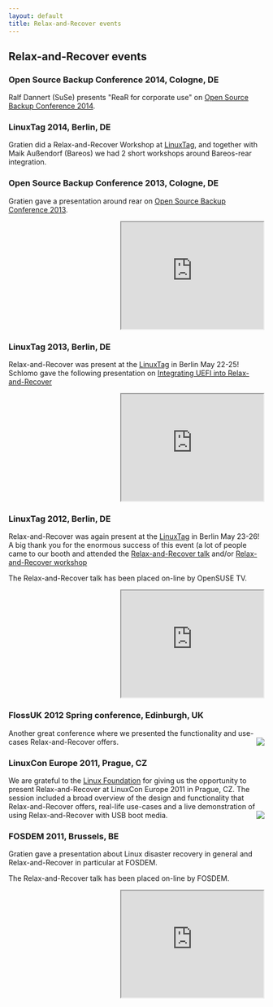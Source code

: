 ```yaml
---
layout: default
title: Relax-and-Recover events
---
```


## Relax-and-Recover events

### Open Source Backup Conference 2014, Cologne, DE
Ralf Dannert (SuSe) presents "ReaR for corporate use" on [Open Source Backup Conference 2014](http://osbconf.org/program/).
<br clear="right">

### LinuxTag 2014, Berlin, DE
Gratien did a Relax-and-Recover Workshop at [LinuxTag](http://linuxtag.org), and together with Maik Außendorf (Bareos) we had 2 short workshops around Bareos-rear integration.
<br clear="right">

### Open Source Backup Conference 2013, Cologne, DE
Gratien gave a presentation around rear on [Open Source Backup Conference 2013](http://www.osbconf.org/historie/2013/open-source-backup-conference-2013-review).
<iframe width="280" height="210" src="http://www.youtube.com/embed/JDUOL_5ck6k" align="right"><p>Relax-and-Recover talk at OSBConf</p></iframe>
<br clear="right">

### LinuxTag 2013, Berlin, DE
Relax-and-Recover was present at the [LinuxTag](http://linuxtag.org) 
in Berlin May 22-25! Schlomo gave the following presentation on [Integrating UEFI into Relax-and-Recover](http://www.linuxtag.org/2013/en/program/friday-may-24-2013.html?eventid=349)
<iframe width="280" height="210" src="http://www.youtube.com/embed/IAERu2LObjY" align="right"><p>Relax-and-Recover talk</p></iframe>
<br clear="right">

### LinuxTag 2012, Berlin, DE
Relax-and-Recover was again present at the [LinuxTag](http://linuxtag.org)
in Berlin May 23-26! A big thank you for the enormous success of this event
(a lot of people came to our booth and attended the
[Relax-and-Recover talk](http://www.linuxtag.org/2012/de/program/program/vortragsdetails-talkid195.html)
and/or [Relax-and-Recover workshop](http://www.linuxtag.org/2012/de/program/workshops/workshops/vortragsdetails-talkid701.html)

The Relax-and-Recover talk has been placed on-line by OpenSUSE TV.
<iframe width="280" height="210" src="http://www.youtube.com/embed/jUfFzFU-SWY" align="right"><p>Relax-and-Recover talk</p></iframe>
<br clear="right">

### FlossUK 2012 Spring conference, Edinburgh, UK
Another great conference where we presented the functionality and use-cases
Relax-and-Recover offers.
<img src="http://www.flossuk.org/moin_static193/common/flossuk-182x70.png" align="right">
<br clear="right">

### LinuxCon Europe 2011, Prague, CZ
We are grateful to the [Linux Foundation](http://www.linuxfoundation.org/)
for giving us the opportunity to present Relax-and-Recover at LinuxCon
Europe 2011 in Prague, CZ. The session included a broad overview of
the design and functionality that Relax-and-Recover offers, real-life
use-cases and a live demonstration of using Relax-and-Recover with USB
boot media.
<img src="http://www.linuxfoundation.org/sites/www.linuxfoundation.org/themes/opensourcery/images/footer-logo.png" align="right">
<br clear="right">

### FOSDEM 2011, Brussels, BE
Gratien gave a presentation about Linux disaster recovery in general and Relax-and-Recover in particular at FOSDEM.

The Relax-and-Recover talk has been placed on-line by FOSDEM.
<iframe width="280" height="210" src="http://www.youtube.com/embed/4SMdxIGWxeQ" align="right"><p>Relax-and-Recover talk</p></iframe>
<br clear="right">
